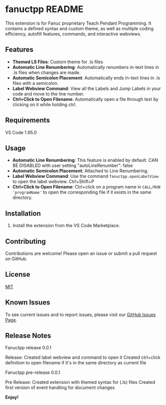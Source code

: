 # fanuctpp README

This extension is for Fanuc proprietary Teach Pendant Programming. It contains a defined syntax and custom theme, as well as multiple coding efficiency, autofill features, commands, and interactive webviews.

## Features

- **Themed LS Files**: Custom theme for .ls files
- **Automatic Line Renumbering**: Automatically renumbers in-text lines in .ls files when changes are made.
- **Automatic Semicolon Placement**: Automatically ends in-text lines in .ls files with a semicolon.
- **Label Webview Command**: View all the Labels and Jump Labels in your code and move to the line number.
- **Ctrl+Click to Open Filename**: Automatically open a file through text by clicking on it while holding ctrl.

## Requirements

VS Code 1.95.0

## Usage

- **Automatic Line Renumbering**: This feature is enabled by default.
    CAN BE DISABLED with user setting "autoLineRenumber": false
- **Automatic Semicolon Placement**: Attached to Line Renumbering.
- **Label Webview Command**: Use the command `fanuctpp.openLabelView` to open the label webview. Ctrl+Shift+P
- **Ctrl+Click to Open Filename**: Ctrl+click on a program name in `CALL/RUN 'programName'` to open the corresponding file if it exists in the same directory.

## Installation

1. Install the extension from the VS Code Marketplace.

## Contributing

Contributions are welcome! Please open an issue or submit a pull request on GitHub.

## License

[MIT](https://github.com/NateyJayBee/fanuctpp/blob/master/LICENSE.md)

## Known Issues

To see current issues and to report issues, please visit our [GitHub Issues Page](https://github.com/NateyJayBee/fanuctpp/issues).

## Release Notes

Fanuctpp release 0.0.1

Release:
    Created label webview and command to open it
    Created ctrl+click definition to open filename if it's in the same directory as current file

Fanuctpp pre-release 0.0.1

Pre Release:
    Created extension with themed syntax for (.ls) files
    Created first version of event handling for document changes

**Enjoy!**
